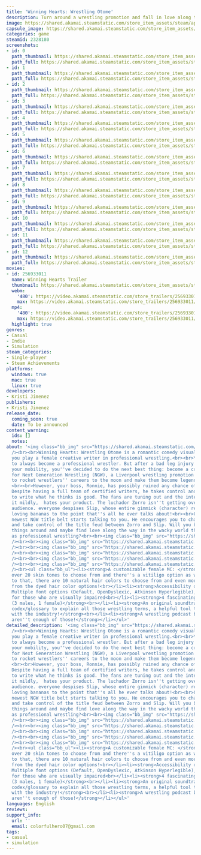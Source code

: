 ```yaml
---
title: 'Winning Hearts: Wrestling Otome'
description: Turn around a wrestling promotion and fall in love along the way!
image: https://shared.akamai.steamstatic.com/store_item_assets/steam/apps/2328180/header.jpg?t=1700598351
capsule_image: https://shared.akamai.steamstatic.com/store_item_assets/steam/apps/2328180/capsule_231x87.jpg?t=1700598351
categories: game
steamid: 2328180
screenshots:
- id: 0
  path_thumbnail: https://shared.akamai.steamstatic.com/store_item_assets/steam/apps/2328180/ss_9f419888bbec073c5b924f90d3854e7aa1eceb01.600x338.jpg?t=1700598351
  path_full: https://shared.akamai.steamstatic.com/store_item_assets/steam/apps/2328180/ss_9f419888bbec073c5b924f90d3854e7aa1eceb01.1920x1080.jpg?t=1700598351
- id: 1
  path_thumbnail: https://shared.akamai.steamstatic.com/store_item_assets/steam/apps/2328180/ss_84967bb6b4fcdbcdf000f91364233296123c5167.600x338.jpg?t=1700598351
  path_full: https://shared.akamai.steamstatic.com/store_item_assets/steam/apps/2328180/ss_84967bb6b4fcdbcdf000f91364233296123c5167.1920x1080.jpg?t=1700598351
- id: 2
  path_thumbnail: https://shared.akamai.steamstatic.com/store_item_assets/steam/apps/2328180/ss_1871661939095861c9005e96eff19bf8d8e2c60d.600x338.jpg?t=1700598351
  path_full: https://shared.akamai.steamstatic.com/store_item_assets/steam/apps/2328180/ss_1871661939095861c9005e96eff19bf8d8e2c60d.1920x1080.jpg?t=1700598351
- id: 3
  path_thumbnail: https://shared.akamai.steamstatic.com/store_item_assets/steam/apps/2328180/ss_06a77ede4d3b3411263813496f305d034f8088e6.600x338.jpg?t=1700598351
  path_full: https://shared.akamai.steamstatic.com/store_item_assets/steam/apps/2328180/ss_06a77ede4d3b3411263813496f305d034f8088e6.1920x1080.jpg?t=1700598351
- id: 4
  path_thumbnail: https://shared.akamai.steamstatic.com/store_item_assets/steam/apps/2328180/ss_5a95c09b7603dc50bff3e1dc4a3d3f977d2c4450.600x338.jpg?t=1700598351
  path_full: https://shared.akamai.steamstatic.com/store_item_assets/steam/apps/2328180/ss_5a95c09b7603dc50bff3e1dc4a3d3f977d2c4450.1920x1080.jpg?t=1700598351
- id: 5
  path_thumbnail: https://shared.akamai.steamstatic.com/store_item_assets/steam/apps/2328180/ss_3537489f84e805b02a046be694c334abf26e8c7c.600x338.jpg?t=1700598351
  path_full: https://shared.akamai.steamstatic.com/store_item_assets/steam/apps/2328180/ss_3537489f84e805b02a046be694c334abf26e8c7c.1920x1080.jpg?t=1700598351
- id: 6
  path_thumbnail: https://shared.akamai.steamstatic.com/store_item_assets/steam/apps/2328180/ss_c392756ccef9ab4c633164633f5617fec759de17.600x338.jpg?t=1700598351
  path_full: https://shared.akamai.steamstatic.com/store_item_assets/steam/apps/2328180/ss_c392756ccef9ab4c633164633f5617fec759de17.1920x1080.jpg?t=1700598351
- id: 7
  path_thumbnail: https://shared.akamai.steamstatic.com/store_item_assets/steam/apps/2328180/ss_89c3c4f32d4a6bf79a108098f9a39ef39ecd6bef.600x338.jpg?t=1700598351
  path_full: https://shared.akamai.steamstatic.com/store_item_assets/steam/apps/2328180/ss_89c3c4f32d4a6bf79a108098f9a39ef39ecd6bef.1920x1080.jpg?t=1700598351
- id: 8
  path_thumbnail: https://shared.akamai.steamstatic.com/store_item_assets/steam/apps/2328180/ss_6fc2a7acd39edb362c2db12a72f5abacd02a8998.600x338.jpg?t=1700598351
  path_full: https://shared.akamai.steamstatic.com/store_item_assets/steam/apps/2328180/ss_6fc2a7acd39edb362c2db12a72f5abacd02a8998.1920x1080.jpg?t=1700598351
- id: 9
  path_thumbnail: https://shared.akamai.steamstatic.com/store_item_assets/steam/apps/2328180/ss_f0e862129257c896cc84fded549472c23cb8fc8f.600x338.jpg?t=1700598351
  path_full: https://shared.akamai.steamstatic.com/store_item_assets/steam/apps/2328180/ss_f0e862129257c896cc84fded549472c23cb8fc8f.1920x1080.jpg?t=1700598351
- id: 10
  path_thumbnail: https://shared.akamai.steamstatic.com/store_item_assets/steam/apps/2328180/ss_d65e75917edc9f0cf2d3bcab0cddb91040a6f5e5.600x338.jpg?t=1700598351
  path_full: https://shared.akamai.steamstatic.com/store_item_assets/steam/apps/2328180/ss_d65e75917edc9f0cf2d3bcab0cddb91040a6f5e5.1920x1080.jpg?t=1700598351
- id: 11
  path_thumbnail: https://shared.akamai.steamstatic.com/store_item_assets/steam/apps/2328180/ss_982d53ef5e3535ebeffb5e677d1718fa4220e3c2.600x338.jpg?t=1700598351
  path_full: https://shared.akamai.steamstatic.com/store_item_assets/steam/apps/2328180/ss_982d53ef5e3535ebeffb5e677d1718fa4220e3c2.1920x1080.jpg?t=1700598351
- id: 12
  path_thumbnail: https://shared.akamai.steamstatic.com/store_item_assets/steam/apps/2328180/ss_881a36aec905dc1f732bf72dc17087ec817b6c79.600x338.jpg?t=1700598351
  path_full: https://shared.akamai.steamstatic.com/store_item_assets/steam/apps/2328180/ss_881a36aec905dc1f732bf72dc17087ec817b6c79.1920x1080.jpg?t=1700598351
movies:
- id: 256933011
  name: Winning Hearts Trailer
  thumbnail: https://shared.akamai.steamstatic.com/store_item_assets/steam/apps/256933011/movie.293x165.jpg?t=1677625963
  webm:
    '480': https://video.akamai.steamstatic.com/store_trailers/256933011/movie480_vp9.webm?t=1677625963
    max: https://video.akamai.steamstatic.com/store_trailers/256933011/movie_max_vp9.webm?t=1677625963
  mp4:
    '480': https://video.akamai.steamstatic.com/store_trailers/256933011/movie480.mp4?t=1677625963
    max: https://video.akamai.steamstatic.com/store_trailers/256933011/movie_max.mp4?t=1677625963
  highlight: true
genres:
- Casual
- Indie
- Simulation
steam_categories:
- Single-player
- Steam Achievements
platforms:
  windows: true
  mac: true
  linux: true
developers:
- Kristi Jimenez
publishers:
- Kristi Jimenez
release_date:
  coming_soon: true
  date: To be announced
content_warning:
  ids: []
  notes:
about: '<img class="bb_img" src="https://shared.akamai.steamstatic.com/store_item_assets/steam/apps/2328180/extras/Hx2cdf.png?t=1700598351"
  /><br><br>Winning Hearts: Wrestling Otome is a romantic comedy visual novel where
  you play a female creative writer in professional wrestling.<br><br>Your dream was
  to always become a professional wrestler. But after a bad leg injury that has hindered
  your mobility, you''ve decided to do the next best thing: become a creative writer
  for Next Generation Wrestling (NGW), a Liverpool wrestling promotion! You were excited
  to rocket wrestlers'' careers to the moon and make them become legends in the industry.
  <br><br>However, your boss, Ronnie, has possibly ruined any chance of that happening.
  Despite having a full team of certified writers, he takes control and tells them
  to write what he thinks is good. The fans are tuning out and the internet, to put
  it mildly,  hates your product. The luchador Zorro isn''t getting over with the
  audience. everyone despises Slip, whose entire gimmick (character) revolves around
  loving bananas to the point that''s all he ever talks about!<br><br>One day, the
  newest NGW title belt starts talking to you. He encourages you to change things
  and take control of the title feud between Zorro and Slip. Will you be able to turn
  things around and maybe find love along the way in the wacky world that''s known
  as professional wrestling?<br><br><img class="bb_img" src="https://shared.akamai.steamstatic.com/store_item_assets/steam/apps/2328180/extras/ri.png?t=1700598351"
  /><br><br><img class="bb_img" src="https://shared.akamai.steamstatic.com/store_item_assets/steam/apps/2328180/extras/Jenna.png?t=1700598351"
  /><br><br><img class="bb_img" src="https://shared.akamai.steamstatic.com/store_item_assets/steam/apps/2328180/extras/Newton.png?t=1700598351"
  /><br><br><img class="bb_img" src="https://shared.akamai.steamstatic.com/store_item_assets/steam/apps/2328180/extras/Slip.png?t=1700598351"
  /><br><br><img class="bb_img" src="https://shared.akamai.steamstatic.com/store_item_assets/steam/apps/2328180/extras/Zorro.png?t=1700598351"
  /><br><br><img class="bb_img" src="https://shared.akamai.steamstatic.com/store_item_assets/steam/apps/2328180/extras/features.png?t=1700598351"
  /><br><ul class="bb_ul"><li><strong>A customizable female MC: </strong>There are
  over 20 skin tones to choose from and there''s a vitiligo option as well! In addition
  to that, there are 10 natural hair colors to choose from and even more when selecting
  from the dyed hair color options!<br></li><li><strong>Accessibility options:</strong>
  Multiple font options (Default, OpenDyslexic, Atkinson Hyperlegible), Self-voicing
  for those who are visually impaired<br></li><li><strong>4 fascinating romance interests
  (3 males, 1 female)</strong><br></li><li><strong>An original soundtrack</strong><br></li><li><strong>A
  codex/glossary to explain all those wrestling terms, a helpful tool to those unfamiliar
  with the industry!</strong><br></li><li><strong>A wrestling podcast because there
  aren''t enough of those!</strong></li></ul>'
detailed_description: '<img class="bb_img" src="https://shared.akamai.steamstatic.com/store_item_assets/steam/apps/2328180/extras/Hx2cdf.png?t=1700598351"
  /><br><br>Winning Hearts: Wrestling Otome is a romantic comedy visual novel where
  you play a female creative writer in professional wrestling.<br><br>Your dream was
  to always become a professional wrestler. But after a bad leg injury that has hindered
  your mobility, you''ve decided to do the next best thing: become a creative writer
  for Next Generation Wrestling (NGW), a Liverpool wrestling promotion! You were excited
  to rocket wrestlers'' careers to the moon and make them become legends in the industry.
  <br><br>However, your boss, Ronnie, has possibly ruined any chance of that happening.
  Despite having a full team of certified writers, he takes control and tells them
  to write what he thinks is good. The fans are tuning out and the internet, to put
  it mildly,  hates your product. The luchador Zorro isn''t getting over with the
  audience. everyone despises Slip, whose entire gimmick (character) revolves around
  loving bananas to the point that''s all he ever talks about!<br><br>One day, the
  newest NGW title belt starts talking to you. He encourages you to change things
  and take control of the title feud between Zorro and Slip. Will you be able to turn
  things around and maybe find love along the way in the wacky world that''s known
  as professional wrestling?<br><br><img class="bb_img" src="https://shared.akamai.steamstatic.com/store_item_assets/steam/apps/2328180/extras/ri.png?t=1700598351"
  /><br><br><img class="bb_img" src="https://shared.akamai.steamstatic.com/store_item_assets/steam/apps/2328180/extras/Jenna.png?t=1700598351"
  /><br><br><img class="bb_img" src="https://shared.akamai.steamstatic.com/store_item_assets/steam/apps/2328180/extras/Newton.png?t=1700598351"
  /><br><br><img class="bb_img" src="https://shared.akamai.steamstatic.com/store_item_assets/steam/apps/2328180/extras/Slip.png?t=1700598351"
  /><br><br><img class="bb_img" src="https://shared.akamai.steamstatic.com/store_item_assets/steam/apps/2328180/extras/Zorro.png?t=1700598351"
  /><br><br><img class="bb_img" src="https://shared.akamai.steamstatic.com/store_item_assets/steam/apps/2328180/extras/features.png?t=1700598351"
  /><br><ul class="bb_ul"><li><strong>A customizable female MC: </strong>There are
  over 20 skin tones to choose from and there''s a vitiligo option as well! In addition
  to that, there are 10 natural hair colors to choose from and even more when selecting
  from the dyed hair color options!<br></li><li><strong>Accessibility options:</strong>
  Multiple font options (Default, OpenDyslexic, Atkinson Hyperlegible), Self-voicing
  for those who are visually impaired<br></li><li><strong>4 fascinating romance interests
  (3 males, 1 female)</strong><br></li><li><strong>An original soundtrack</strong><br></li><li><strong>A
  codex/glossary to explain all those wrestling terms, a helpful tool to those unfamiliar
  with the industry!</strong><br></li><li><strong>A wrestling podcast because there
  aren''t enough of those!</strong></li></ul>'
languages: English
reviews:
support_info:
  url: ''
  email: colorfulhero07@gmail.com
tags:
- casual
- simulation
---
```

